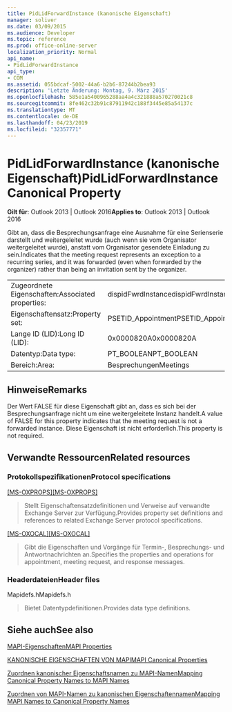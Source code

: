```yaml
---
title: PidLidForwardInstance (kanonische Eigenschaft)
manager: soliver
ms.date: 03/09/2015
ms.audience: Developer
ms.topic: reference
ms.prod: office-online-server
localization_priority: Normal
api_name:
- PidLidForwardInstance
api_type:
- COM
ms.assetid: 055bdcaf-5002-44a6-b2b6-87244b2bea93
description: 'Letzte Änderung: Montag, 9. März 2015'
ms.openlocfilehash: 585e1a5400965288aa4a4c321888a570270021c8
ms.sourcegitcommit: 8fe462c32b91c87911942c188f3445e85a54137c
ms.translationtype: MT
ms.contentlocale: de-DE
ms.lasthandoff: 04/23/2019
ms.locfileid: "32357771"
---
```

# <a name="pidlidforwardinstance-canonical-property"></a><span data-ttu-id="b28c4-103">PidLidForwardInstance (kanonische Eigenschaft)</span><span class="sxs-lookup"><span data-stu-id="b28c4-103">PidLidForwardInstance Canonical Property</span></span>

  
  
<span data-ttu-id="b28c4-104">**Gilt für**: Outlook 2013 | Outlook 2016</span><span class="sxs-lookup"><span data-stu-id="b28c4-104">**Applies to**: Outlook 2013 | Outlook 2016</span></span> 
  
<span data-ttu-id="b28c4-105">Gibt an, dass die Besprechungsanfrage eine Ausnahme für eine Serienserie darstellt und weitergeleitet wurde (auch wenn sie vom Organisator weitergeleitet wurde), anstatt vom Organisator gesendete Einladung zu sein.</span><span class="sxs-lookup"><span data-stu-id="b28c4-105">Indicates that the meeting request represents an exception to a recurring series, and it was forwarded (even when forwarded by the organizer) rather than being an invitation sent by the organizer.</span></span>
  
|||
|:-----|:-----|
|<span data-ttu-id="b28c4-106">Zugeordnete Eigenschaften:</span><span class="sxs-lookup"><span data-stu-id="b28c4-106">Associated properties:</span></span>  <br/> |<span data-ttu-id="b28c4-107">dispidFwrdInstance</span><span class="sxs-lookup"><span data-stu-id="b28c4-107">dispidFwrdInstance</span></span>  <br/> |
|<span data-ttu-id="b28c4-108">Eigenschaftensatz:</span><span class="sxs-lookup"><span data-stu-id="b28c4-108">Property set:</span></span>  <br/> |<span data-ttu-id="b28c4-109">PSETID_Appointment</span><span class="sxs-lookup"><span data-stu-id="b28c4-109">PSETID_Appointment</span></span>  <br/> |
|<span data-ttu-id="b28c4-110">Lange ID (LID):</span><span class="sxs-lookup"><span data-stu-id="b28c4-110">Long ID (LID):</span></span>  <br/> |<span data-ttu-id="b28c4-111">0x0000820A</span><span class="sxs-lookup"><span data-stu-id="b28c4-111">0x0000820A</span></span>  <br/> |
|<span data-ttu-id="b28c4-112">Datentyp:</span><span class="sxs-lookup"><span data-stu-id="b28c4-112">Data type:</span></span>  <br/> |<span data-ttu-id="b28c4-113">PT_BOOLEAN</span><span class="sxs-lookup"><span data-stu-id="b28c4-113">PT_BOOLEAN</span></span>  <br/> |
|<span data-ttu-id="b28c4-114">Bereich:</span><span class="sxs-lookup"><span data-stu-id="b28c4-114">Area:</span></span>  <br/> |<span data-ttu-id="b28c4-115">Besprechungen</span><span class="sxs-lookup"><span data-stu-id="b28c4-115">Meetings</span></span>  <br/> |
   
## <a name="remarks"></a><span data-ttu-id="b28c4-116">Hinweise</span><span class="sxs-lookup"><span data-stu-id="b28c4-116">Remarks</span></span>

<span data-ttu-id="b28c4-117">Der Wert FALSE für diese Eigenschaft gibt an, dass es sich bei der Besprechungsanfrage nicht um eine weitergeleitete Instanz handelt.</span><span class="sxs-lookup"><span data-stu-id="b28c4-117">A value of FALSE for this property indicates that the meeting request is not a forwarded instance.</span></span> <span data-ttu-id="b28c4-118">Diese Eigenschaft ist nicht erforderlich.</span><span class="sxs-lookup"><span data-stu-id="b28c4-118">This property is not required.</span></span>
  
## <a name="related-resources"></a><span data-ttu-id="b28c4-119">Verwandte Ressourcen</span><span class="sxs-lookup"><span data-stu-id="b28c4-119">Related resources</span></span>

### <a name="protocol-specifications"></a><span data-ttu-id="b28c4-120">Protokollspezifikationen</span><span class="sxs-lookup"><span data-stu-id="b28c4-120">Protocol specifications</span></span>

<span data-ttu-id="b28c4-121">[[MS-OXPROPS]](https://msdn.microsoft.com/library/f6ab1613-aefe-447d-a49c-18217230b148%28Office.15%29.aspx)</span><span class="sxs-lookup"><span data-stu-id="b28c4-121">[[MS-OXPROPS]](https://msdn.microsoft.com/library/f6ab1613-aefe-447d-a49c-18217230b148%28Office.15%29.aspx)</span></span>
  
> <span data-ttu-id="b28c4-122">Stellt Eigenschaftensatzdefinitionen und Verweise auf verwandte Exchange Server zur Verfügung.</span><span class="sxs-lookup"><span data-stu-id="b28c4-122">Provides property set definitions and references to related Exchange Server protocol specifications.</span></span>
    
<span data-ttu-id="b28c4-123">[[MS-OXOCAL]](https://msdn.microsoft.com/library/09861fde-c8e4-4028-9346-e7c214cfdba1%28Office.15%29.aspx)</span><span class="sxs-lookup"><span data-stu-id="b28c4-123">[[MS-OXOCAL]](https://msdn.microsoft.com/library/09861fde-c8e4-4028-9346-e7c214cfdba1%28Office.15%29.aspx)</span></span>
  
> <span data-ttu-id="b28c4-124">Gibt die Eigenschaften und Vorgänge für Termin-, Besprechungs- und Antwortnachrichten an.</span><span class="sxs-lookup"><span data-stu-id="b28c4-124">Specifies the properties and operations for appointment, meeting request, and response messages.</span></span>
    
### <a name="header-files"></a><span data-ttu-id="b28c4-125">Headerdateien</span><span class="sxs-lookup"><span data-stu-id="b28c4-125">Header files</span></span>

<span data-ttu-id="b28c4-126">Mapidefs.h</span><span class="sxs-lookup"><span data-stu-id="b28c4-126">Mapidefs.h</span></span>
  
> <span data-ttu-id="b28c4-127">Bietet Datentypdefinitionen.</span><span class="sxs-lookup"><span data-stu-id="b28c4-127">Provides data type definitions.</span></span>
    
## <a name="see-also"></a><span data-ttu-id="b28c4-128">Siehe auch</span><span class="sxs-lookup"><span data-stu-id="b28c4-128">See also</span></span>



[<span data-ttu-id="b28c4-129">MAPI-Eigenschaften</span><span class="sxs-lookup"><span data-stu-id="b28c4-129">MAPI Properties</span></span>](mapi-properties.md)
  
[<span data-ttu-id="b28c4-130">KANONISCHE EIGENSCHAFTEN VON MAPI</span><span class="sxs-lookup"><span data-stu-id="b28c4-130">MAPI Canonical Properties</span></span>](mapi-canonical-properties.md)
  
[<span data-ttu-id="b28c4-131">Zuordnen kanonischer Eigenschaftsnamen zu MAPI-Namen</span><span class="sxs-lookup"><span data-stu-id="b28c4-131">Mapping Canonical Property Names to MAPI Names</span></span>](mapping-canonical-property-names-to-mapi-names.md)
  
[<span data-ttu-id="b28c4-132">Zuordnen von MAPI-Namen zu kanonischen Eigenschaftennamen</span><span class="sxs-lookup"><span data-stu-id="b28c4-132">Mapping MAPI Names to Canonical Property Names</span></span>](mapping-mapi-names-to-canonical-property-names.md)

